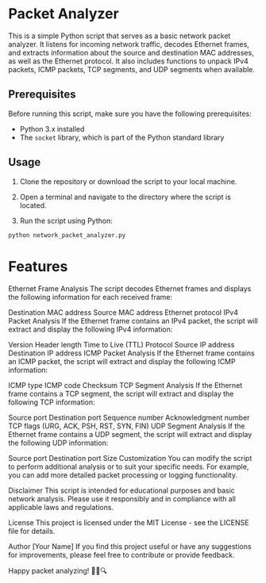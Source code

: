 # Packet Analyzer

This is a simple Python script that serves as a basic network packet analyzer. It listens for incoming network traffic, decodes Ethernet frames, and extracts information about the source and destination MAC addresses, as well as the Ethernet protocol. It also includes functions to unpack IPv4 packets, ICMP packets, TCP segments, and UDP segments when available.

## Prerequisites

Before running this script, make sure you have the following prerequisites:

- Python 3.x installed
- The `socket` library, which is part of the Python standard library

## Usage

1. Clone the repository or download the script to your local machine.

2. Open a terminal and navigate to the directory where the script is located.

3. Run the script using Python:

```
python network_packet_analyzer.py
```


# Features
Ethernet Frame Analysis
The script decodes Ethernet frames and displays the following information for each received frame:

Destination MAC address
Source MAC address
Ethernet protocol
IPv4 Packet Analysis
If the Ethernet frame contains an IPv4 packet, the script will extract and display the following IPv4 information:

Version
Header length
Time to Live (TTL)
Protocol
Source IP address
Destination IP address
ICMP Packet Analysis
If the Ethernet frame contains an ICMP packet, the script will extract and display the following ICMP information:

ICMP type
ICMP code
Checksum
TCP Segment Analysis
If the Ethernet frame contains a TCP segment, the script will extract and display the following TCP information:

Source port
Destination port
Sequence number
Acknowledgment number
TCP flags (URG, ACK, PSH, RST, SYN, FIN)
UDP Segment Analysis
If the Ethernet frame contains a UDP segment, the script will extract and display the following UDP information:

Source port
Destination port
Size
Customization
You can modify the script to perform additional analysis or to suit your specific needs. For example, you can add more detailed packet processing or logging functionality.

Disclaimer
This script is intended for educational purposes and basic network analysis. Please use it responsibly and in compliance with all applicable laws and regulations.

License
This project is licensed under the MIT License - see the LICENSE file for details.

Author
[Your Name]
If you find this project useful or have any suggestions for improvements, please feel free to contribute or provide feedback.

Happy packet analyzing! 🕵️‍♂️🔍


